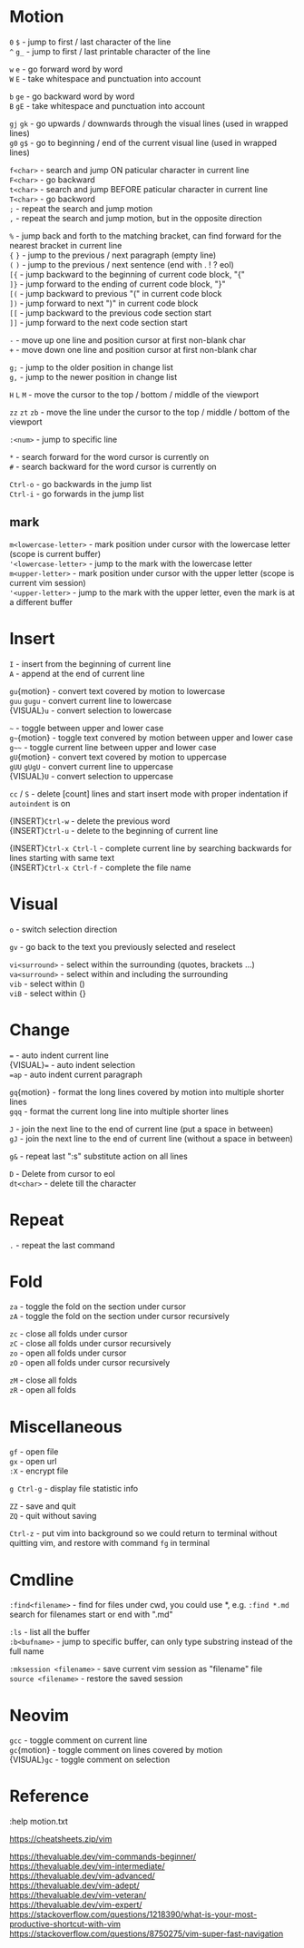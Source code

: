 # Motion

`0` `$` - jump to first / last character of the line  
`^` `g_` - jump to first / last printable character of the line

`w` `e` - go forward word by word  
`W` `E` - take whitespace and punctuation into account

`b` `ge` - go backward word by word  
`B` `gE` - take whitespace and punctuation into account

`gj` `gk` - go upwards / downwards through the visual lines (used in wrapped lines)  
`g0` `g$` - go to beginning / end of the current visual line (used in wrapped lines)

`f<char>` - search and jump ON paticular character in current line  
`F<char>` - go backward  
`t<char>` - search and jump BEFORE paticular character in current line  
`T<char>` - go backword  
`;` - repeat the search and jump motion  
`,` - repeat the search and jump motion, but in the opposite direction

`%` - jump back and forth to the matching bracket, can find forward for the nearest bracket in current line  
`{` `}` - jump to the previous / next paragraph (empty line)  
`(` `)` - jump to the previous / next sentence (end with . ! ? eol)  
`[{` - jump backward to the beginning of current code block, "{"  
`]}` - jump forward to the ending of current code block, "}"  
`[(` - jump backward to previous "(" in current code block  
`])` - jump forward to next ")" in current code block  
`[[` - jump backward to the previous code section start  
`]]` - jump forward to the next code section start

`-` - move up one line and position cursor at first non-blank char  
`+` - move down one line and position cursor at first non-blank char

`g;` - jump to the older position in change list  
`g,` - jump to the newer position in change list 

`H` `L` `M` - move the cursor to the top / bottom / middle of the viewport

`zz` `zt` `zb` - move the line under the cursor to the top / middle / bottom of the viewport

`:<num>` - jump to specific line

`*` - search forward for the word cursor is currently on  
`#` - search backward for the word cursor is currently on

`Ctrl-o` - go backwards in the jump list  
`Ctrl-i` - go forwards in the jump list

## mark

`m<lowercase-letter>` - mark position under cursor with the lowercase letter (scope is current buffer)  
`'<lowercase-letter>` - jump to the mark with the lowercase letter  
`m<upper-letter>` - mark position under cursor with the upper letter (scope is current vim session)  
`'<upper-letter>` - jump to the mark with the upper letter, even the mark is at a different buffer

# Insert

`I` - insert from the beginning of current line  
`A` - append at the end of current line

`gu`{motion} - convert text covered by motion to lowercase  
`guu` `gugu` - convert current line to lowercase  
{VISUAL}`u` - convert selection to lowercase

`~` - toggle between upper and lower case  
`g~`{motion} - toggle text convered by motion between upper and lower case  
`g~~` - toggle current line between upper and lower case  
`gU`{motion} - convert text covered by motion to uppercase  
`gUU` `gUgU` - convert current line to uppercase  
{VISUAL}`U` - convert selection to uppercase

`cc` / `S` - delete [count] lines and start insert mode with proper indentation if `autoindent` is on

{INSERT}`Ctrl-w` - delete the previous word  
{INSERT}`Ctrl-u` - delete to the beginning of current line

{INSERT}`Ctrl-x Ctrl-l` - complete current line by searching backwards for lines starting with same text  
{INSERT}`Ctrl-x Ctrl-f` - complete the file name

# Visual

`o` - switch selection direction

`gv` - go back to the text you previously selected and reselect

`vi<surround>` - select within the surrounding (quotes, brackets ...)  
`va<surround>` - select within and including the surrounding  
`vib` - select within ()  
`viB` - select within {}

# Change

`=` - auto indent current line  
{VISUAL}`=` - auto indent selection  
`=ap` - auto indent current paragraph

`gq`{motion} - format the long lines covered by motion into multiple shorter lines  
`gqq` - format the current long line into multiple shorter lines

`J` - join the next line to the end of current line (put a space in between)  
`gJ` - join the next line to the end of current line (without a space in between)

`g&` - repeat last ":s" substitute action on all lines

`D` - Delete from cursor to eol  
`dt<char>` - delete till the character

# Repeat

`.` - repeat the last command

# Fold

`za` - toggle the fold on the section under cursor  
`zA` - toggle the fold on the section under cursor recursively

`zc` - close all folds under cursor  
`zC` - close all folds under cursor recursively  
`zo` - open all folds under cursor  
`zO` - open all folds under cursor recursively  

`zM` - close all folds  
`zR` - open all folds

# Miscellaneous

`gf` - open file  
`gx` - open url  
`:X` - encrypt file

`g Ctrl-g` - display file statistic info

`ZZ` - save and quit  
`ZQ` - quit without saving

`Ctrl-z` - put vim into background so we could return to terminal without quitting vim, and restore with command `fg` in terminal

# Cmdline

`:find<filename>` - find for files under cwd, you could use *, e.g. `:find *.md` search for filenames start or end with ".md"

`:ls` - list all the buffer  
`:b<bufname>` - jump to specific buffer, can only type substring instead of the full name

`:mksession <filename>` - save current vim session as "filename" file  
`source <filename>` - restore the saved session

# Neovim

`gcc` - toggle comment on current line  
`gc`{motion} - toggle comment on lines covered by motion  
{VISUAL}`gc` - toggle comment on selection

# Reference

:help motion.txt

https://cheatsheets.zip/vim

https://thevaluable.dev/vim-commands-beginner/  
https://thevaluable.dev/vim-intermediate/  
https://thevaluable.dev/vim-advanced/  
https://thevaluable.dev/vim-adept/  
https://thevaluable.dev/vim-veteran/  
https://thevaluable.dev/vim-expert/  
https://stackoverflow.com/questions/1218390/what-is-your-most-productive-shortcut-with-vim  
https://stackoverflow.com/questions/8750275/vim-super-fast-navigation
